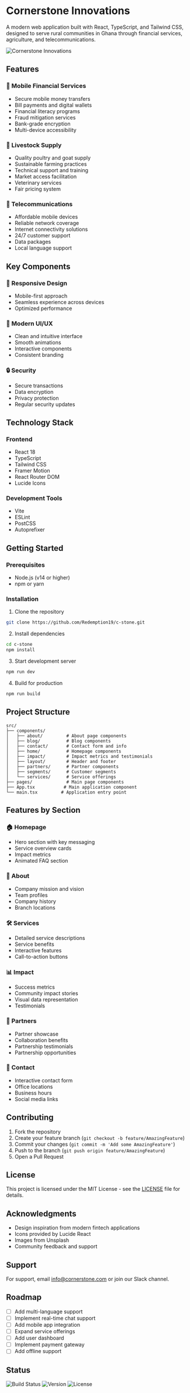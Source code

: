 # Cornerstone Innovations

A modern web application built with React, TypeScript, and Tailwind CSS, designed to serve rural communities in Ghana through financial services, agriculture, and telecommunications.

![Cornerstone Innovations](src/assets/images/homepaage-screenshot.png)

## Features

### 🏦 Mobile Financial Services
- Secure mobile money transfers
- Bill payments and digital wallets
- Financial literacy programs
- Fraud mitigation services
- Bank-grade encryption
- Multi-device accessibility

### 🐔 Livestock Supply
- Quality poultry and goat supply
- Sustainable farming practices
- Technical support and training
- Market access facilitation
- Veterinary services
- Fair pricing system

### 📱 Telecommunications
- Affordable mobile devices
- Reliable network coverage
- Internet connectivity solutions
- 24/7 customer support
- Data packages
- Local language support

## Key Components

### 📱 Responsive Design
- Mobile-first approach
- Seamless experience across devices
- Optimized performance

### 🎨 Modern UI/UX
- Clean and intuitive interface
- Smooth animations
- Interactive components
- Consistent branding

### 🔒 Security
- Secure transactions
- Data encryption
- Privacy protection
- Regular security updates

## Technology Stack

### Frontend
- React 18
- TypeScript
- Tailwind CSS
- Framer Motion
- React Router DOM
- Lucide Icons

### Development Tools
- Vite
- ESLint
- PostCSS
- Autoprefixer

## Getting Started

### Prerequisites
- Node.js (v14 or higher)
- npm or yarn

### Installation

1. Clone the repository
```bash
git clone https://github.com/Redemption19/c-stone.git
```

2. Install dependencies
```bash
cd c-stone
npm install
```

3. Start development server
```bash
npm run dev
```

4. Build for production
```bash
npm run build
```

## Project Structure

```
src/
├── components/
│   ├── about/         # About page components
│   ├── blog/          # Blog components
│   ├── contact/       # Contact form and info
│   ├── home/          # Homepage components
│   ├── impact/        # Impact metrics and testimonials
│   ├── layout/        # Header and footer
│   ├── partners/      # Partner components
│   ├── segments/      # Customer segments
│   └── services/      # Service offerings
├── pages/             # Main page components
├── App.tsx           # Main application component
└── main.tsx         # Application entry point
```

## Features by Section

### 🏠 Homepage
- Hero section with key messaging
- Service overview cards
- Impact metrics
- Animated FAQ section

### 👥 About
- Company mission and vision
- Team profiles
- Company history
- Branch locations

### 🛠️ Services
- Detailed service descriptions
- Service benefits
- Interactive features
- Call-to-action buttons

### 📊 Impact
- Success metrics
- Community impact stories
- Visual data representation
- Testimonials

### 🤝 Partners
- Partner showcase
- Collaboration benefits
- Partnership testimonials
- Partnership opportunities

### 📱 Contact
- Interactive contact form
- Office locations
- Business hours
- Social media links

## Contributing

1. Fork the repository
2. Create your feature branch (`git checkout -b feature/AmazingFeature`)
3. Commit your changes (`git commit -m 'Add some AmazingFeature'`)
4. Push to the branch (`git push origin feature/AmazingFeature`)
5. Open a Pull Request

## License

This project is licensed under the MIT License - see the [LICENSE](LICENSE) file for details.

## Acknowledgments

- Design inspiration from modern fintech applications
- Icons provided by Lucide React
- Images from Unsplash
- Community feedback and support

## Support

For support, email info@cornerstone.com or join our Slack channel.

## Roadmap

- [ ] Add multi-language support
- [ ] Implement real-time chat support
- [ ] Add mobile app integration
- [ ] Expand service offerings
- [ ] Add user dashboard
- [ ] Implement payment gateway
- [ ] Add offline support

## Status

![Build Status](https://img.shields.io/badge/build-passing-brightgreen)
![Version](https://img.shields.io/badge/version-1.0.0-blue)
![License](https://img.shields.io/badge/license-MIT-green)
